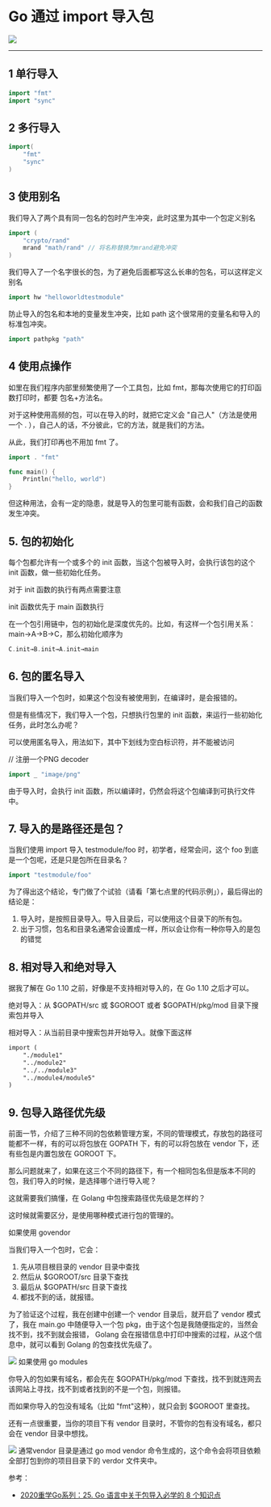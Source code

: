 #  Go 通过 import 导入包

![](https://i-blog.csdnimg.cn/blog_migrate/49deb5b59523366d2dcc04dfbabbf095.png)




---
## 1 单行导入

```go
import "fmt"
import "sync" 
```

## 2 多行导入

```go
import(
    "fmt"
    "sync"
)
```
## 3 使用别名
我们导入了两个具有同一包名的包时产生冲突，此时这里为其中一个包定义别名

```go
import (
    "crypto/rand"
    mrand "math/rand" // 将名称替换为mrand避免冲突
)
```

我们导入了一个名字很长的包，为了避免后面都写这么长串的包名，可以这样定义别名

```go
import hw "helloworldtestmodule"
```

防止导入的包名和本地的变量发生冲突，比如 path 这个很常用的变量名和导入的标准包冲突。

```go
import pathpkg "path"
```
## 4 使用点操作
如里在我们程序内部里频繁使用了一个工具包，比如 fmt，那每次使用它的打印函数打印时，都要 包名+方法名。

对于这种使用高频的包，可以在导入的时，就把它定义会 "自己人"（方法是使用一个 . ），自己人的话，不分彼此，它的方法，就是我们的方法。

从此，我们打印再也不用加 fmt 了。

```go
import . "fmt"

func main() {
    Println("hello, world")
}
```

但这种用法，会有一定的隐患，就是导入的包里可能有函数，会和我们自己的函数发生冲突。
##  5. 包的初始化
每个包都允许有一个或多个的 init 函数，当这个包被导入时，会执行该包的这个 init 函数，做一些初始化任务。

对于 init 函数的执行有两点需要注意

init 函数优先于 main 函数执行

在一个包引用链中，包的初始化是深度优先的。比如，有这样一个包引用关系：main→A→B→C，那么初始化顺序为

```go
C.init→B.init→A.init→main
```
## 6. 包的匿名导入
当我们导入一个包时，如果这个包没有被使用到，在编译时，是会报错的。

但是有些情况下，我们导入一个包，只想执行包里的 init 函数，来运行一些初始化任务，此时怎么办呢？

可以使用匿名导入，用法如下，其中下划线为空白标识符，并不能被访问

// 注册一个PNG decoder

```go
import _ "image/png"
```

由于导入时，会执行 init 函数，所以编译时，仍然会将这个包编译到可执行文件中。
## 7. 导入的是路径还是包？
当我们使用 import 导入 testmodule/foo 时，初学者，经常会问，这个 foo 到底是一个包呢，还是只是包所在目录名？

```go
import "testmodule/foo"
```

为了得出这个结论，专门做了个试验（请看「第七点里的代码示例」），最后得出的结论是：

 1. 导入时，是按照目录导入。导入目录后，可以使用这个目录下的所有包。
 2. 出于习惯，包名和目录名通常会设置成一样，所以会让你有一种你导入的是包的错觉
## 8. 相对导入和绝对导入
据我了解在 Go 1.10 之前，好像是不支持相对导入的，在 Go 1.10 之后才可以。

绝对导入：从 $GOPATH/src 或 $GOROOT 或者 $GOPATH/pkg/mod 目录下搜索包并导入

相对导入：从当前目录中搜索包并开始导入。就像下面这样

```handlebars
import (
    "./module1"
    "../module2"
    "../../module3"
    "../module4/module5"
)
```
## 9. 包导入路径优先级
前面一节，介绍了三种不同的包依赖管理方案，不同的管理模式，存放包的路径可能都不一样，有的可以将包放在 GOPATH 下，有的可以将包放在 vendor 下，还有些包是内置包放在 GOROOT 下。

那么问题就来了，如果在这三个不同的路径下，有一个相同包名但是版本不同的包，我们导入的时候，是选择哪个进行导入呢？

这就需要我们搞懂，在 Golang 中包搜索路径优先级是怎样的？

这时候就需要区分，是使用哪种模式进行包的管理的。

如果使用 govendor

当我们导入一个包时，它会：

 1. 先从项目根目录的 vendor 目录中查找
 2. 然后从 $GOROOT/src 目录下查找
 3. 最后从 $GOPATH/src 目录下查找
 4. 都找不到的话，就报错。

为了验证这个过程，我在创建中创建一个 vendor 目录后，就开启了 vendor 模式了，我在 main.go 中随便导入一个包 pkg，由于这个包是我随便指定的，当然会找不到，找不到就会报错， Golang 会在报错信息中打印中搜索的过程，从这个信息中，就可以看到 Golang 的包查找优先级了。

![](https://i-blog.csdnimg.cn/blog_migrate/94c21999fcf8dbf61f2099af51790e57.png)
如果使用 go modules

你导入的包如果有域名，都会先在 $GOPATH/pkg/mod 下查找，找不到就连网去该网站上寻找，找不到或者找到的不是一个包，则报错。

而如果你导入的包没有域名（比如 "fmt"这种），就只会到 $GOROOT 里查找。

还有一点很重要，当你的项目下有 vendor 目录时，不管你的包有没有域名，都只会在 vendor 目录中想找。

![](https://i-blog.csdnimg.cn/blog_migrate/61f55444d66d672d7a69e61d4f62ff61.png)
通常vendor 目录是通过 go mod vendor 命令生成的，这个命令会将项目依赖全部打包到你的项目目录下的 verdor 文件夹中。

参考：
- [2020重学Go系列：25. Go 语言中关于包导入必学的 8 个知识点](https://mp.weixin.qq.com/s?__biz=MzAxMTA4Njc0OQ==&mid=2651439020&idx=5&sn=0cf5759092109e18fd770af012a1e604&chksm=80bb615eb7cce848ea78af8a5896ab210dbd9ed603697b16b6130a366e1925366c59013a9fb7&mpshare=1&scene=1&srcid=&sharer_sharetime=1585803160357&sharer_shareid=9e1d0f93025303e47ff2523f5ebf4078&key=8b8c3fc880ec2ebf588c733c83f7b0cc4a559647d374b6f19072b20357262ce1ef9f0bf093018a8bea2cf697060e440e08d0fe2bd8fee43e08ea1ff8d0dbace4755758d076c34f2be71e043bd9468e2c&ascene=1&uin=MjkwMDAzNTYzOQ==&devicetype=Windows%2010&version=62080079&lang=zh_CN&exportkey=AZcQuqT5bAsoqbCxMncSYL4=&pass_ticket=8WtlBAvkJRH4wtfCPwJB96c6g8pkVGEaxWiJxfIduP41vXzHHFa1sp9u%2bsRUSgx6)
